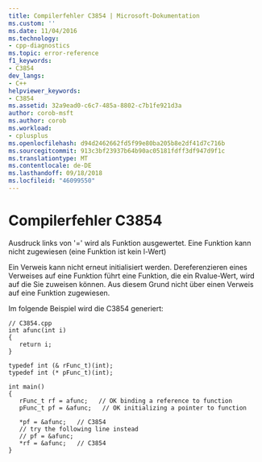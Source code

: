 ```yaml
---
title: Compilerfehler C3854 | Microsoft-Dokumentation
ms.custom: ''
ms.date: 11/04/2016
ms.technology:
- cpp-diagnostics
ms.topic: error-reference
f1_keywords:
- C3854
dev_langs:
- C++
helpviewer_keywords:
- C3854
ms.assetid: 32a9ead0-c6c7-485a-8802-c7b1fe921d3a
author: corob-msft
ms.author: corob
ms.workload:
- cplusplus
ms.openlocfilehash: d94d2462662fd5f99e80ba205b8e2df41d7c716b
ms.sourcegitcommit: 913c3bf23937b64b90ac05181fdff3df947d9f1c
ms.translationtype: MT
ms.contentlocale: de-DE
ms.lasthandoff: 09/18/2018
ms.locfileid: "46099550"
---
```

# <a name="compiler-error-c3854"></a>Compilerfehler C3854

Ausdruck links von '=' wird als Funktion ausgewertet. Eine Funktion kann nicht zugewiesen (eine Funktion ist kein l-Wert)

Ein Verweis kann nicht erneut initialisiert werden. Dereferenzieren eines Verweises auf eine Funktion führt eine Funktion, die ein Rvalue-Wert, wird auf die Sie zuweisen können. Aus diesem Grund nicht über einen Verweis auf eine Funktion zugewiesen.

Im folgende Beispiel wird die C3854 generiert:

```
// C3854.cpp
int afunc(int i)
{
   return i;
}

typedef int (& rFunc_t)(int);
typedef int (* pFunc_t)(int);

int main()
{
   rFunc_t rf = afunc;   // OK binding a reference to function
   pFunc_t pf = &afunc;   // OK initializing a pointer to function

   *pf = &afunc;   // C3854
   // try the following line instead
   // pf = &afunc;
   *rf = &afunc;   // C3854
}
```